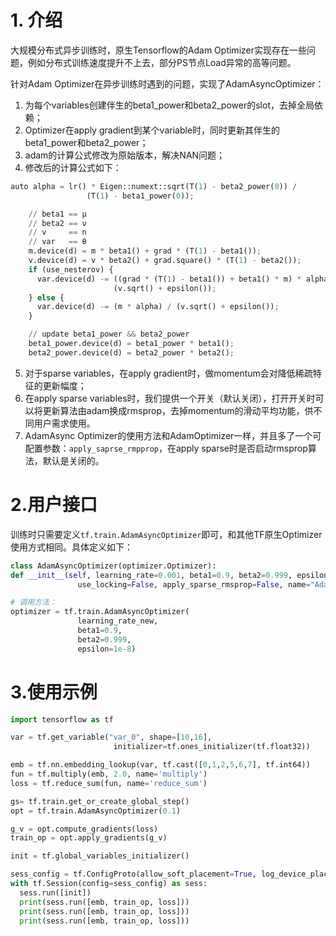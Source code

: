 # 1. 介绍
大规模分布式异步训练时，原生Tensorflow的Adam Optimizer实现存在一些问题，例如分布式训练速度提升不上去，部分PS节点Load异常的高等问题。
​

针对Adam Optimizer在异步训练时遇到的问题，实现了AdamAsyncOptimizer：

1. 为每个variables创建伴生的beta1_power和beta2_power的slot，去掉全局依赖；
1. Optimizer在apply gradient到某个variable时，同时更新其伴生的beta1_power和beta2_power；
1. adam的计算公式修改为原始版本，解决NAN问题；
1. 修改后的计算公式如下：
```python
auto alpha = lr() * Eigen::numext::sqrt(T(1) - beta2_power(0)) /
                 (T(1) - beta1_power(0));

    // beta1 == μ
    // beta2 == ν
    // v     == n
    // var   == θ
    m.device(d) = m * beta1() + grad * (T(1) - beta1());
    v.device(d) = v * beta2() + grad.square() * (T(1) - beta2());
    if (use_nesterov) {
      var.device(d) -= ((grad * (T(1) - beta1()) + beta1() * m) * alpha) /
                       (v.sqrt() + epsilon());
    } else {
      var.device(d) -= (m * alpha) / (v.sqrt() + epsilon());
    }

    // update beta1_power && beta2_power
    beta1_power.device(d) = beta1_power * beta1();
    beta2_power.device(d) = beta2_power * beta2();
```

5. 对于sparse variables，在apply gradient时，做momentum会对降低稀疏特征的更新幅度；
5. 在apply sparse variables时，我们提供一个开关（默认关闭），打开开关时可以将更新算法由adam换成rmsprop，去掉momentum的滑动平均功能，供不同用户需求使用。
5. AdamAsync Optimizer的使用方法和AdamOptimizer一样，并且多了一个可配置参数：`apply_saprse_rmpprop`，在apply sparse时是否启动rmsprop算法，默认是关闭的。
# 2.用户接口
训练时只需要定义`tf.train.AdamAsyncOptimizer`即可，和其他TF原生Optimizer使用方式相同。具体定义如下：
```python
class AdamAsyncOptimizer(optimizer.Optimizer):
def __init__(self, learning_rate=0.001, beta1=0.9, beta2=0.999, epsilon=1e-8,
               use_locking=False, apply_sparse_rmsprop=False, name="AdamAsync"):

# 调用方法：
optimizer = tf.train.AdamAsyncOptimizer(
               learning_rate_new,
               beta1=0.9,
               beta2=0.999,
               epsilon=1e-8)
```
# 3.使用示例
```python
import tensorflow as tf

var = tf.get_variable("var_0", shape=[10,16],
                       initializer=tf.ones_initializer(tf.float32))

emb = tf.nn.embedding_lookup(var, tf.cast([0,1,2,5,6,7], tf.int64))
fun = tf.multiply(emb, 2.0, name='multiply')
loss = tf.reduce_sum(fun, name='reduce_sum')

gs= tf.train.get_or_create_global_step()
opt = tf.train.AdamAsyncOptimizer(0.1)

g_v = opt.compute_gradients(loss)
train_op = opt.apply_gradients(g_v)

init = tf.global_variables_initializer()

sess_config = tf.ConfigProto(allow_soft_placement=True, log_device_placement=False)
with tf.Session(config=sess_config) as sess:
  sess.run([init])
  print(sess.run([emb, train_op, loss]))
  print(sess.run([emb, train_op, loss]))
  print(sess.run([emb, train_op, loss]))
```


